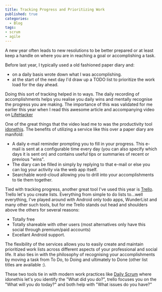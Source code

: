 ```yaml
---
title: Tracking Progress and Prioritizing Work
published: true
categories:
  - Blog
tags:
- scrum
- agile
---
```


A new year often leads to new resolutions to be better prepared or at least keep a handle on where you are in reaching a goal or accomplishing a task.

Before last year, I typically used a old fashioned paper diary and:
* on a daily basis wrote down what I was accomplishing.
* at the start of the next day I'd draw up a TODO list to prioritize the work load for the day ahead.

Doing this sort of tracking helped in to ways. The daily recording of accomplishments helps you realise you daily wins and mentally recognise the progress you are making. The importance of this was validated for me earlier this year when I read this awesome article and accompanying video on [LifeHacker](http://lifehacker.com/5958265/keep-track-of-your-small-wins-to-stay-motivated-and-productive)

One of the great things that the video lead me to was the productivity tool [idonethis](http://idonethis.com). The benefits of utilizing a service like this over a paper diary are manifold:
* A daily e-mail reminder prompting you to fill in your progress. This e-mail is sent at a configurable time every day (you can also specify which days it is sent on) and contains useful tips or summaries of recent or previous "wins".
* The diary can be filled in simply by replying to that e-mail or else you can log your activity via the web app itself.
* Searchable word-cloud allowing you to drill into your accomplishments to tie them together.

Tied with tracking progress, another great tool I've used this year is [Trello](http://trello.com). Trello let's you create lists. Everything from simple to do lists to...well everything, I've played around with Android only todo apps, WunderList and many other such tools, but for me Trello stands out head and shoulders above the others for several reasons:
* Totally free
* Totally shareable with other users (most alternatives only have this social through premium/paid accounts)
* Excellant Android support.

The flexibility of the services allows you to easily create and maintain prioritized work lists across different aspects of your professional and social life. It also ties in with the philosophy of recognising your accomplishments by moving a task from To Do, to Doing and ultimately to Done (other list titles are available :).

These two tools tie in with modern work practices like [Daily Scrum](http://www.wikihow.com/Run-a-Daily-Scrum) where idonethis let's you identify the "What did you do?", trello focuses you on the "What will you do today?" and both help with "What issues do you have?"